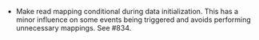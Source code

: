 - Make read mapping conditional during data initialization. This has a minor influence on some events being triggered and avoids performing unnecessary mappings. See #834.
